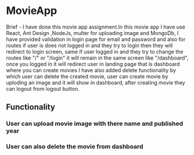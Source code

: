 # MovieApp

Brief -
I have done this movie app assignment.In this movie app I have use React, Ant Design ,NodeJs, multer for
uploading image and MongoDb, I have provided validation in login page for email and
password and also for routes if user is does not logged in and they try to login then they will redirect to login screen,
same if user logged in and they try to change the routes like "/" or "/login" it will remain in the same screen like "/dashboard",
once you logged in it will redirect user in landing page that is dashboard where you can create movies I have also added delete functionality
by which user can delete the created movie, user can create movie by uploding an image and it will show in dashboard,
after creating movie they can logout from logout button.

## Functionality

### User can upload movie image with there name and published year
### User can also delete the movie from dashboard
